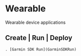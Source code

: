 # Wearable
Wearable device applications

## Create | Run | Deploy
    . [Garmin SDK Run](GarminSDKRun)

